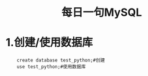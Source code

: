 <h1 align="center">每日一句MySQL</h1>

# 1.创建/使用数据库

```MySQL
    create database test_python;#创建
    use test_python;#使用数据库
```